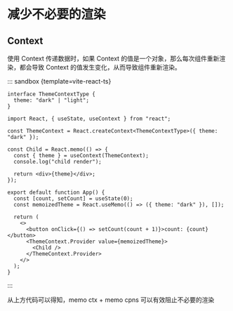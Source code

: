# 减少不必要的渲染

## Context

使用 Context 传递数据时，如果 Context 的值是一个对象，那么每次组件重新渲染，都会导致 Context 的值发生变化，从而导致组件重新渲染。

::: sandbox {template=vite-react-ts}

```tsx App.tsx
interface ThemeContextType {
  theme: "dark" | "light";
}

import React, { useState, useContext } from "react";

const ThemeContext = React.createContext<ThemeContextType>({ theme: "dark" });

const Child = React.memo(() => {
  const { theme } = useContext(ThemeContext);
  console.log("child render");

  return <div>{theme}</div>;
});

export default function App() {
  const [count, setCount] = useState(0);
  const memoizedTheme = React.useMemo(() => ({ theme: "dark" }), []);

  return (
    <>
      <button onClick={() => setCount(count + 1)}>count: {count}</button>
      <ThemeContext.Provider value={memoizedTheme}>
        <Child />
      </ThemeContext.Provider>
    </>
  );
}
```

:::

从上方代码可以得知，memo ctx + memo cpns 可以有效阻止不必要的渲染

